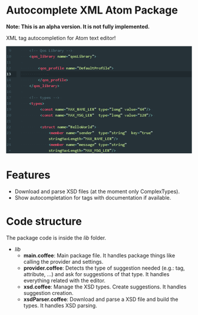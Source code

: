# Autocomplete XML Atom Package
**Note: This is an alpha version. It is not fully implemented.**

XML tag autocompletion for Atom text editor!

![Demo](demo.gif)

# Features
* Download and parse XSD files (at the moment only ComplexTypes).
* Show autocompletation for tags with documentation if available.

# Code structure
The package code is inside the *lib* folder.

* *lib*
    * **main.coffee**: Main package file. It handles package things like calling the provider and settings.
    * **provider.coffee**: Detects the type of suggestion needed (e.g.: tag, attribute, ...) and ask for suggestions of that type. It handles everything related with the editor.
    * **xsd.coffee**: Manage the XSD types. Create suggestions. It handles suggestion creation.
    * **xsdParser.coffee**: Download and parse a XSD file and build the types. It handles XSD parsing.
